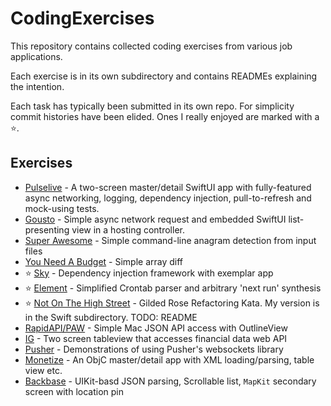 # CodingExercises

This repository contains collected coding exercises from various job applications.

Each exercise is in its own subdirectory and contains READMEs explaining the intention.

Each task has typically been submitted in its own repo.  For simplicity commit histories have been elided.  Ones I really enjoyed are marked with a ⭐️.

## Exercises

- [Pulselive](Pulselive,%20March%202023/README.md) - A two-screen master/detail SwiftUI app with fully-featured async networking, logging, dependency injection, pull-to-refresh and mock-using tests.
- [Gousto](Gousto,%20March%202023/README.md) - Simple async network request and embedded SwiftUI list-presenting view in a hosting controller.
- [Super Awesome](Super%20Awesome%2C%20August%202021/README.md) - Simple command-line anagram detection from input files
- [You Need A Budget](You%20Need%20A%20Budget,%20March%202021/README.md) - Simple array diff
- ⭐️ [Sky](Sky,%20August%202021/README.md) - Dependency injection framework with exemplar app
- ⭐️ [Element](Element,%20August%202021) - Simplified Crontab parser and arbitrary 'next run' synthesis
- ⭐️ [Not On The High Street](Not%20On%20The%20High%20Street%2C%20August%202021/swift/Sources/GildedRose/GildedRose.swift) - Gilded Rose Refactoring Kata.  My version is in the Swift subdirectory.  TODO: README
- [RapidAPI/PAW](RapidAPI,%20August%202021/README.md) - Simple Mac JSON API access with OutlineView
- [IG](IG,%20February%202022/README_submission.md) - Two screen tableview that accesses financial data web API
- [Pusher](Pusher,%20June%202020/README.md) - Demonstrations of using Pusher's websockets library
- [Monetize](Monetize,%20November%202013/README_monetise.txt) - An ObjC master/detail app with XML loading/parsing, table view etc.
- [Backbase](Backbase,%20July%202020/Instructions%20for%20the%20test.md) - UIKit-basd JSON parsing, Scrollable list, `MapKit` secondary screen with location pin
